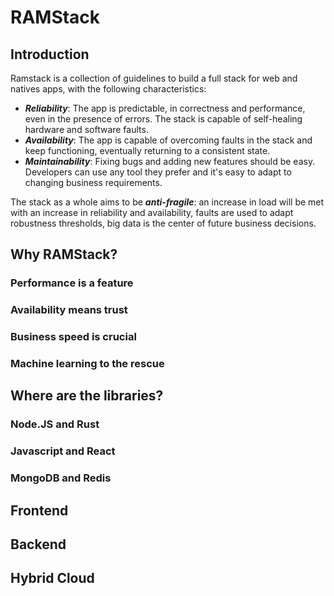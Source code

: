 # RAMStack
## Introduction

Ramstack is a collection of guidelines to build a full stack for web and natives apps, with the following characteristics:

 - ***Reliability***: The app is predictable, in correctness and performance, even in the presence of errors. The stack is capable of self-healing hardware and software faults.
 - ***Availability***:  The app is capable of overcoming faults in the stack and keep functioning, eventually returning to a consistent state. 
 - ***Maintainability***: Fixing bugs and adding new features should be easy. Developers can use any tool they prefer and it's easy to adapt to changing business requirements.

The stack as a whole aims to be ***anti-fragile***: an increase in load will be met with an increase in reliability and availability, faults are used to adapt robustness thresholds, big data is the center of future business decisions.

## Why RAMStack?

### Performance is a feature

### Availability means trust

### Business speed is crucial

### Machine learning to the rescue

## Where are the libraries?

### Node.JS and Rust

### Javascript and React

### MongoDB and Redis

## Frontend

## Backend

## Hybrid Cloud


<!--stackedit_data:
eyJoaXN0b3J5IjpbODg3MTU5NzQxLC05Nzc0NTY0MjYsODE3Mz
EwMDM2LDMzNjQwNzc5NywtMjAwNDM0MDU5LC0xODc3NTk1Mjc1
XX0=
-->